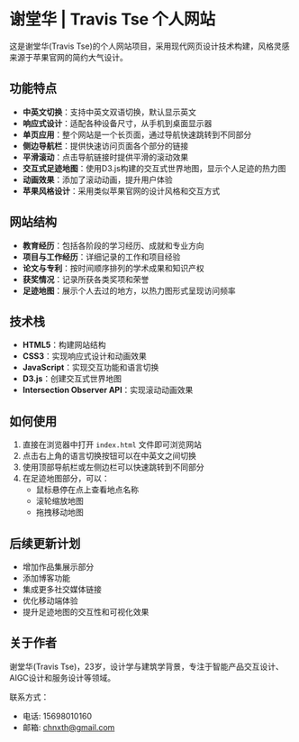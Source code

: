 # 谢堂华 | Travis Tse 个人网站

这是谢堂华(Travis Tse)的个人网站项目，采用现代网页设计技术构建，风格灵感来源于苹果官网的简约大气设计。

## 功能特点

- **中英文切换**：支持中英文双语切换，默认显示英文
- **响应式设计**：适配各种设备尺寸，从手机到桌面显示器
- **单页应用**：整个网站是一个长页面，通过导航快速跳转到不同部分
- **侧边导航栏**：提供快速访问页面各个部分的链接
- **平滑滚动**：点击导航链接时提供平滑的滚动效果
- **交互式足迹地图**：使用D3.js构建的交互式世界地图，显示个人足迹的热力图
- **动画效果**：添加了滚动动画，提升用户体验
- **苹果风格设计**：采用类似苹果官网的设计风格和交互方式

## 网站结构

- **教育经历**：包括各阶段的学习经历、成就和专业方向
- **项目与工作经历**：详细记录的工作和项目经验
- **论文与专利**：按时间顺序排列的学术成果和知识产权
- **获奖情况**：记录所获各类奖项和荣誉
- **足迹地图**：展示个人去过的地方，以热力图形式呈现访问频率

## 技术栈

- **HTML5**：构建网站结构
- **CSS3**：实现响应式设计和动画效果
- **JavaScript**：实现交互功能和语言切换
- **D3.js**：创建交互式世界地图
- **Intersection Observer API**：实现滚动动画效果

## 如何使用

1. 直接在浏览器中打开 `index.html` 文件即可浏览网站
2. 点击右上角的语言切换按钮可以在中英文之间切换
3. 使用顶部导航栏或左侧边栏可以快速跳转到不同部分
4. 在足迹地图部分，可以：
   - 鼠标悬停在点上查看地点名称
   - 滚轮缩放地图
   - 拖拽移动地图

## 后续更新计划

- 增加作品集展示部分
- 添加博客功能
- 集成更多社交媒体链接
- 优化移动端体验
- 提升足迹地图的交互性和可视化效果

## 关于作者

谢堂华(Travis Tse)，23岁，设计学与建筑学背景，专注于智能产品交互设计、AIGC设计和服务设计等领域。

联系方式：
- 电话: 15698010160
- 邮箱: chnxth@gmail.com 